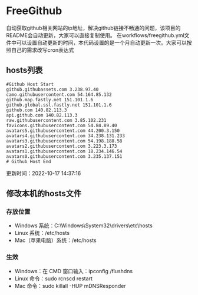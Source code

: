 # FreeGithub
自动获取github相关网站的ip地址，解决github链接不畅通的问题，该项目的README会自动更新，大家可以直接复制使用。
在workflows/freegithub.yml文件中可以设置自动更新的时间，本代码设置的是一个月自动更新一次。大家可以按照自己的需求改写cron表达式

## hosts列表
```base
#Github Host Start
github.githubassets.com 3.238.97.40
camo.githubusercontent.com 54.164.85.132
github.map.fastly.net 151.101.1.6
github.global.ssl.fastly.net 151.101.1.6
github.com 140.82.113.3
api.github.com 140.82.113.3
raw.githubusercontent.com 3.85.102.231
favicons.githubusercontent.com 54.84.89.40
avatars5.githubusercontent.com 44.200.3.150
avatars4.githubusercontent.com 34.238.131.233
avatars3.githubusercontent.com 54.198.188.58
avatars2.githubusercontent.com 3.223.3.173
avatars1.githubusercontent.com 18.234.146.54
avatars0.githubusercontent.com 3.235.137.151
# Github Host End
```

更新时间：2022-10-17 14:37:16

## 修改本机的hosts文件
### 存放位置
* Windows 系统：C:\Windows\System32\drivers\etc\hosts
* Linux 系统：/etc/hosts
* Mac（苹果电脑）系统：/etc/hosts

### 生效
* Windows：在 CMD 窗口输入：ipconfig /flushdns
* Linux 命令：sudo rcnscd restart
* Mac 命令：sudo killall -HUP mDNSResponder